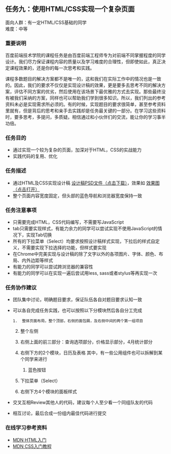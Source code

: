## 任务九：使用HTML/CSS实现一个复杂页面

面向人群：有一定HTML/CSS基础的同学  
难度：中等


### 重要说明

百度前端技术学院的课程任务是由百度前端工程师专为对前端不同掌握程度的同学设计。我们尽力保证课程内容的质量以及学习难度的合理性，但即使如此，真正决定课程效果的，还是你的每一次思考和实践。

课程多数题目的解决方案都不是唯一的，这和我们在实际工作中的情况也是一致的。因此，我们的要求不仅仅是实现设计稿的效果，更是要多去思考不同的解决方案，评估不同方案的优劣，然后使用在该场景下最优雅的方式去实现。那些最终没有被我们采纳的方案，同样也可以帮助我们学到很多知识。所以，我们列出的参考资料未必是实现需求所必须的。有的时候，实现题目的要求很简单，甚至参考资料里就有，但是背后的思考和亲手去实践却是任务最关键的一部分。在学习这些资料时，要多思考，多提问，多质疑。相信通过和小伙伴们的交流，能让你的学习事半功倍。

### 任务目的

*   通过实现一个较为复杂的页面，加深对于HTML，CSS的实战能力
*   实践代码的复用、优化

### 任务描述

*   通过HTML及CSS实现设计稿 [设计稿PSD文件（点击下载）](http://7xrp04.com1.z0.glb.clouddn.com/task_1_9_1.psd)，效果如 [效果图（点击打开）](http://7xrp04.com1.z0.glb.clouddn.com/task_1_9_2.jpg)
*   整个页面内容宽度固定，但头部的蓝色导航和浏览器宽度保持一致

### 任务注意事项

*   只需要完成HTML，CSS代码编写，不需要写JavaScript
*   tab只需要实现样式，有能力余力的同学可以尝试实现不使用JavaScript的情况下，实现Tab切换
*   所有的下拉菜单（Select）均要求按照设计稿样式实现，下拉后的样式自定义，不需要实现下拉选择的功能，但样式要实现
*   在Chrome中完美实现与设计稿的除了文字以外的各项图片、字体、颜色、布局、内外边距等样式
*   有能力的同学可以尝试跨浏览器的兼容性
*   有能力的同学可以在实现一遍后尝试用less, sass或者stylus等再实现一次

### 任务协作建议

*   团队集中讨论，明确题目要求，保证队伍各自对题目要求认知一致
*   可以各自完成任务实践，也可以按照以下分模块然后各自分工完成

        1.  整体页面布局，整个顶部，右侧的面包屑，及右侧中间的两个第一组项目
    2.  整个左侧
    3.  右侧上面的前三部分：查询选项部分，价格显示部分，4月统计部分
    4.  右侧下方的2个模块，日历及表格
		其中，有一些公用组件也可以拆解到某个同学来进行

        1.  蓝色按钮
    2.  下拉菜单（Select）
    3.  右侧下方4个模块的面板样式
*   交叉互相Review其他人的代码，建议每个人至少看一个同组队友的代码
*   相互讨论，最后合成一份组内最佳代码进行提交

### 在线学习参考资料

*   [MDN HTML入门](https://developer.mozilla.org/zh-CN/docs/Web/Guide/HTML/Introduction)
*   [MDN CSS入门教程](https://developer.mozilla.org/zh-CN/docs/Web/Guide/CSS/Getting_started)

